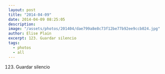 ```yaml
---
layout: post
title: "2014-04-09"
date: 2014-04-09 08:25:05
description: 
image: "/assets/photos/201404/dae799a8e8c73f12be77b92ee9ccb024.jpg"
author: Elise Plain
excerpt: 123. Guardar silencio
tags: 
  - photos
  - all
---
```


123. Guardar silencio
<p></p>
